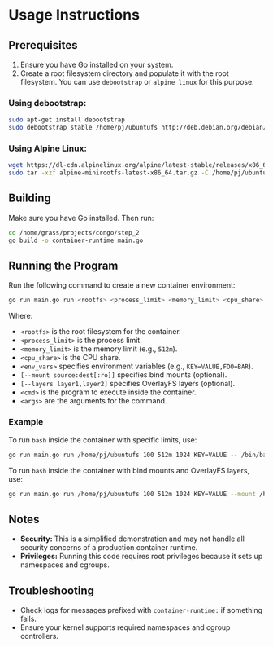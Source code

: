 # Usage Instructions

## Prerequisites

1. Ensure you have Go installed on your system.
2. Create a root filesystem directory and populate it with the root filesystem. You can use `debootstrap` or `alpine linux` for this purpose.

### Using debootstrap:
```sh
sudo apt-get install debootstrap 
sudo debootstrap stable /home/pj/ubuntufs http://deb.debian.org/debian/
```

### Using Alpine Linux:
```sh
wget https://dl-cdn.alpinelinux.org/alpine/latest-stable/releases/x86_64/alpine-minirootfs-latest-x86_64.tar.gz
sudo tar -xzf alpine-minirootfs-latest-x86_64.tar.gz -C /home/pj/ubuntufs
```

## Building

Make sure you have Go installed. Then run:

```bash
cd /home/grass/projects/congo/step_2
go build -o container-runtime main.go
```

## Running the Program

Run the following command to create a new container environment:

```bash
go run main.go run <rootfs> <process_limit> <memory_limit> <cpu_share> <env_vars> [--mount source:dest[:ro]] [--layers layer1,layer2] -- <cmd> <args>
```

Where:
- `<rootfs>` is the root filesystem for the container.
- `<process_limit>` is the process limit.
- `<memory_limit>` is the memory limit (e.g., `512m`).
- `<cpu_share>` is the CPU share.
- `<env_vars>` specifies environment variables (e.g., `KEY=VALUE,FOO=BAR`).
- `[--mount source:dest[:ro]]` specifies bind mounts (optional).
- `[--layers layer1,layer2]` specifies OverlayFS layers (optional).
- `<cmd>` is the program to execute inside the container.
- `<args>` are the arguments for the command.

### Example

To run `bash` inside the container with specific limits, use:

```bash
go run main.go run /home/pj/ubuntufs 100 512m 1024 KEY=VALUE -- /bin/bash
```

To run `bash` inside the container with bind mounts and OverlayFS layers, use:

```bash
go run main.go run /home/pj/ubuntufs 100 512m 1024 KEY=VALUE --mount /host/path:/container/path:ro --layers /layer1,/layer2 -- /bin/bash
```

## Notes

- **Security:** This is a simplified demonstration and may not handle all security concerns of a production container runtime.
- **Privileges:** Running this code requires root privileges because it sets up namespaces and cgroups.

## Troubleshooting

- Check logs for messages prefixed with `container-runtime:` if something fails.
- Ensure your kernel supports required namespaces and cgroup controllers.